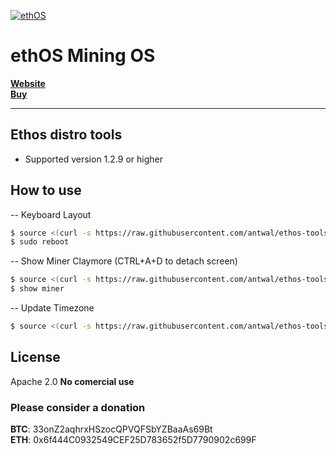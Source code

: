 [![ethOS](http://cdn.shopify.com/s/files/1/0725/0415/products/ethos_1024x1024.png?v=1493533448)](http://ethosdistro.com/)

ethOS Mining OS
==============

**[Website](http://ethosdistro.com/)** <br />
**[Buy](http://mining.gpushack.com/)**
_______


## Ethos distro tools
- Supported version 1.2.9 or higher


## How to use

-- Keyboard Layout
```sh
$ source <(curl -s https://raw.githubusercontent.com/antwal/ethos-tools/master/tools/xkbmap.sh)
$ sudo reboot
```

-- Show Miner Claymore (CTRL+A+D to detach screen)
```sh
$ source <(curl -s https://raw.githubusercontent.com/antwal/ethos-tools/master/patch/show.sh)
$ show miner
```

-- Update Timezone
```sh
$ source <(curl -s https://raw.githubusercontent.com/antwal/ethos-tools/master/tools/timezone.sh)
```


License
----

Apache 2.0
**No comercial use**

### Please consider a donation

**BTC**: 33onZ2aqhrxHSzocQPVQFSbYZBaaAs69Bt <br />
**ETH**: 0x6f444C0932549CEF25D783652f5D7790902c699F <br />
